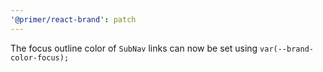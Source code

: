 ```yaml
---
'@primer/react-brand': patch
---
```


The focus outline color of `SubNav` links can now be set using `var(--brand-color-focus);`
